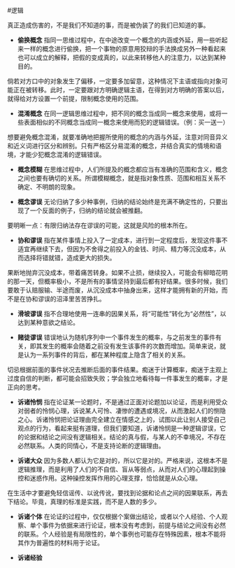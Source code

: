 #逻辑



真正造成伤害的，不是我们不知道的事，而是被伪装了的我们已知道的事。



- **偷换概念**
指同一思维过程中，在中途改变一个概念的内涵或外延，用一些听起来一样的概念进行偷换，把一个事物的原意用狡辩的手法换成另外一种看起来也可以成立的解释，把假的变成真的，以此来转移他人的注意力，以达到某种目的。

倘若对方口中的对象发生了偏移，一定要多加留意，这种情况下主语或指向对象可能正在被转移。此时，一定要跟对方明确逻辑主语，在得到对方明确的答案以后，就得给对方设置一个前提，限制概念使用的范围。


- **混淆概念**
在同一逻辑思维过程中，把不同的概念当成同一概念来使用，或将一些表面相似的不同概念当成同一概念来使用而犯的逻辑错误。（例：买一送一）

想要避免概念混淆，就要准确地把握所使用的概念的内涵与外延，注意对同音异义和近义词进行区分和辨别。只有严格区分易混淆的概念，并结合真实的情境和语境，才能少犯概念混淆的逻辑错误。


- **概念模糊**
在思维过程中，人们所提及的概念都应当有准确的范围和含义，概念之间也要有确切的关系。所谓模糊概念，就是指对象性质、范围和相互关系不确定、不明朗的现象。


- **概念谬误**
无论归纳了多少种事例，归纳的结论始终是充满不确定性的，只要出现了一个反面的例子，归纳的结论就会被推翻。

要明晰一点：有限归纳法存在谬误的可能，这就是风险的根本所在。

- **协和谬误**
指在某件事情上投入了一定成本，进行到一定程度后，发现这件事不适宜再继续下去，但因为不舍得之前投入的金钱、时间、精力等沉没成本，从而选择将错就错，造成更大的损失。

果断地抛弃沉没成本，带着痛苦转身。如果不止损，继续投入，可能会有柳暗花明的那一天，但概率极小，不是所有的事情坚持到最后都有好结果。很多时候，我们要敢于认赔服输、半途而废，从沉没成本中抽身出来，这样才能拥有新的开始，而不是在协和谬误的沼泽里苦苦挣扎。

- **滑坡谬误**
指不合理地使用一连串的因果关系，将“可能性”转化为“必然性”，以达到某种意欲之结论。

- **赌徒谬误**
错误地认为随机序列中一个事件发生的概率，与之前发生的事件有关，即其发生的概率会随着之前没有发生该事件的次数而增加。简单来说，就是认为一系列事件的背后，都在某种程度上隐含了相关的关系。

切忌根据前面的事件状况去推断后面的事件结果。痴迷于计算概率，痴迷于主观上过度自信的判断，都可能会招致失败；学会独立地看待每一件事发生的概率，才是正向的思考。


- **诉诸怜悯**
指在论证某一论题时，不是通过正面对论题加以论证，而是利用受众对弱者的怜悯心理，诉说某人可怜、凄惨的遭遇或境况，从而激起人们的恻隐之心。诉诸怜悯把论证理由完全建立在情感之上的，试图以此让别人接受自己观点的行为，看起来挺有道理，但我们要知道，诉诸怜悯是一种逻辑谬误，它的论据和结论之间没有逻辑相关。结论的真与假，与某人的不幸境况，不存在必然联系。人类的同情心，不是支持论断的逻辑理由。


- **诉诸大众**
因为多数人都认为它是对的，所以它是对的。严格来说，这根本不是逻辑推理，而是利用了人们的不自信、盲从等弱点，从而对人们的心理起到操控和迷惑作用。这种操控发挥作用的心理支撑，恰恰就是从众心理。

在生活中才要避免轻信谣传、以讹传讹，要找到论据和论点之间的因果联系，再去下结论。毕竟，真理的标准是实践，而不是人数的多少。


- **诉诸个体**
在论证的过程中，仅仅根据个案做出结论，或者以个人经验、个人观察、单个事件为依据来进行论证，根本没有考虑到，前提与结论之间没有必然的联系。个人经验是有局限性的，单个事例也可能存在特殊因素，根本不能将其作为普遍性的材料用于论证。


- **诉诸经验**



